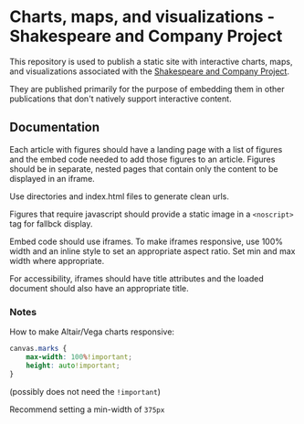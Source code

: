 # Charts, maps, and visualizations - Shakespeare and Company Project

This repository is used to publish a static site with interactive
charts, maps, and visualizations associated with the [Shakespeare and Company Project](https://shakespeareandco.princeton.edu/).

They are published primarily for the purpose of embedding them in other publications that don't natively support interactive content.


## Documentation

Each article with figures should have a landing page with a list of figures
and the embed code needed to add those figures to an article. Figures should
be in separate, nested pages that contain only the content to be displayed in an iframe.

Use directories and index.html files to generate clean urls.

Figures that require javascript should provide a static image in a `<noscript>` tag	for fallbck display.

Embed code should use iframes. To make iframes responsive, use 100% width
and an inline style to set an appropriate aspect ratio. Set min and max width
where appropriate.

For accessibility, iframes should have title attributes and the loaded document
should also have an appropriate title.


### Notes

How to make Altair/Vega charts responsive:

```css
canvas.marks {
    max-width: 100%!important;
    height: auto!important;
}
```

(possibly does not need the `!important`)

Recommend setting a min-width of `375px`

